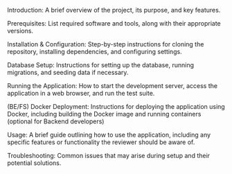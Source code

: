 Introduction: A brief overview of the project, its purpose, and key features.

Prerequisites: List required software and tools, along with their appropriate versions.

Installation & Configuration: Step-by-step instructions for cloning the repository, installing dependencies, and configuring settings.

Database Setup: Instructions for setting up the database, running migrations, and seeding data if necessary.

Running the Application: How to start the development server, access the application in a web browser, and run the test suite.

(BE/FS) Docker Deployment: Instructions for deploying the application using Docker, including building the Docker image and running containers (optional for Backend developers)

Usage: A brief guide outlining how to use the application, including any specific features or functionality the reviewer should be aware of.

Troubleshooting: Common issues that may arise during setup and their potential solutions.
